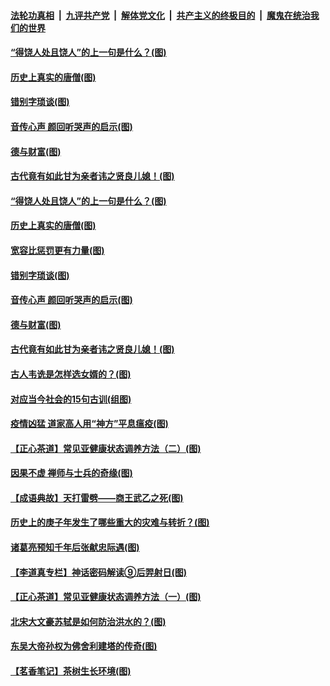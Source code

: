 

####  [法轮功真相](../../../../basic/blob/master/README.md?t=07030102) &nbsp;|&nbsp; [九评共产党](../../../../9ping.md/blob/master/README.md?t=07030102) &nbsp;|&nbsp; [解体党文化](../../../../jtdwh.md/blob/master/README.md?t=07030102)  &nbsp;|&nbsp; [共产主义的终极目的](../../../../gczydzjmd.md/blob/master/README.md?t=07030102) &nbsp;|&nbsp; [魔鬼在统治我们的世界](../../../../mgztzwmdsj.md/blob/master/README.md?t=07030102) 

#### [“得饶人处且饶人”的上一句是什么？(图)](../pages/p7/938333.md?t=07030102) 

#### [历史上真实的唐僧(图)](../pages/p7/938101.md?t=07030102) 

#### [错别字琐谈(图)](../pages/p7/938316.md?t=07030102) 

#### [音传心声 颜回听哭声的启示(图)](../pages/p7/938099.md?t=07030102) 

#### [德与财富(图)](../pages/p7/938218.md?t=07030102) 

#### [古代竟有如此甘为亲者讳之贤良儿媳！(图)](../pages/p7/938117.md?t=07030102) 

#### [“得饶人处且饶人”的上一句是什么？(图)](../pages/p7/938333.md?t=07030102) 

#### [历史上真实的唐僧(图)](../pages/p7/938101.md?t=07030102) 

#### [宽容比惩罚更有力量(图)](../pages/p7/938280.md?t=07030102) 

#### [错别字琐谈(图)](../pages/p7/938316.md?t=07030102) 

#### [音传心声 颜回听哭声的启示(图)](../pages/p7/938099.md?t=07030102) 

#### [德与财富(图)](../pages/p7/938218.md?t=07030102) 

#### [古代竟有如此甘为亲者讳之贤良儿媳！(图)](../pages/p7/938117.md?t=07030102) 

#### [古人韦诜是怎样选女婿的？(图)](../pages/p7/938100.md?t=07030102) 

#### [对应当今社会的15句古训(组图)](../pages/p7/938097.md?t=07030102) 

#### [疫情凶猛 道家高人用“神方”平息瘟疫(图)](../pages/p7/938004.md?t=07030102) 

#### [【正心茶道】常见亚健康状态调养方法（二）(图)](../pages/p7/937559.md?t=07030102) 

#### [因果不虚 禅师与士兵的奇缘(图)](../pages/p7/938092.md?t=07030102) 

#### [【成语典故】天打雷劈——商王武乙之死(图)](../pages/p7/937782.md?t=07030102) 

#### [历史上的庚子年发生了哪些重大的灾难与转折？(图)](../pages/p7/937991.md?t=07030102) 

#### [诸葛亮预知千年后张献忠际遇(图)](../pages/p7/937564.md?t=07030102) 

#### [【李道真专栏】神话密码解读⑨后羿射日(图)](../pages/p7/937560.md?t=07030102) 

#### [【正心茶道】常见亚健康状态调养方法（一）(图)](../pages/p7/937556.md?t=07030102) 

#### [北宋大文豪苏轼是如何防治洪水的？(图)](../pages/p7/937874.md?t=07030102) 

#### [东吴大帝孙权为佛舍利建塔的传奇(图)](../pages/p7/937764.md?t=07030102) 

#### [【茗香笔记】茶树生长环境(图)](../pages/p7/937562.md?t=07030102) 

